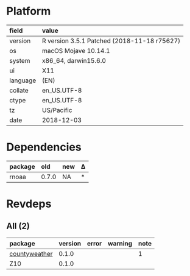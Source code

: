 # Platform

|field    |value                                       |
|:--------|:-------------------------------------------|
|version  |R version 3.5.1 Patched (2018-11-18 r75627) |
|os       |macOS Mojave 10.14.1                        |
|system   |x86_64, darwin15.6.0                        |
|ui       |X11                                         |
|language |(EN)                                        |
|collate  |en_US.UTF-8                                 |
|ctype    |en_US.UTF-8                                 |
|tz       |US/Pacific                                  |
|date     |2018-12-03                                  |

# Dependencies

|package |old   |new |Δ  |
|:-------|:-----|:---|:--|
|rnoaa   |0.7.0 |NA  |*  |

# Revdeps

## All (2)

|package                                    |version |error |warning |note |
|:------------------------------------------|:-------|:-----|:-------|:----|
|[countyweather](problems.md#countyweather) |0.1.0   |      |        |1    |
|Z10                                        |0.1.0   |      |        |     |

